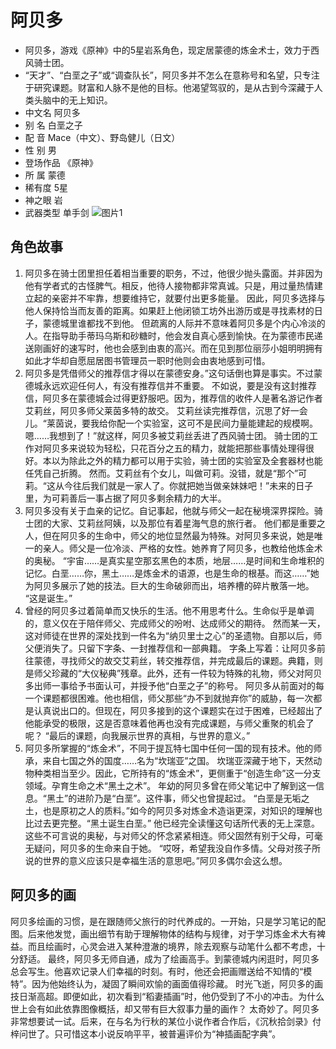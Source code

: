 
# 阿贝多
- 阿贝多，游戏《原神》中的5星岩系角色，现定居蒙德的炼金术士，效力于西风骑士团。
- “天才”、“白垩之子”或“调查队长”，阿贝多并不怎么在意称号和名望，只专注于研究课题。财富和人脉不是他的目标。他渴望驾驭的，是从古到今深藏于人类头脑中的无上知识。 
- 中文名 阿贝多
- 别    名 白垩之子
- 配    音 Mace（中文）、野岛健儿（日文）
- 性    别 男
- 登场作品 《原神》
- 所    属 蒙德
- 稀有度 5星
- 神之眼 岩
- 武器类型 单手剑
![图片1](https://user-images.githubusercontent.com/95960079/145673226-435ff0e7-237b-4deb-a0de-050ab77589c0.png)

## 角色故事
1. 阿贝多在骑士团里担任着相当重要的职务，不过，他很少抛头露面。并非因为他有学者式的古怪脾气。相反，他待人接物都非常真诚。只是，用过量热情建立起的亲密并不牢靠，想要维持它，就要付出更多能量。
因此，阿贝多选择与他人保持恰当而友善的距离。如果赶上他闭锁工坊外出游历或是寻找素材的日子，蒙德城里谁都找不到他。
但疏离的人际并不意味着阿贝多是个内心冷淡的人。在指导助手蒂玛乌斯和砂糖时，他会发自真心感到愉快。在为蒙德市民递送刚画好的速写时，他也会感到由衷的高兴。而在见到那位丽莎小姐明明拥有如此才华却自愿屈居图书管理员一职时他则会由衷地感到可惜。
2. 阿贝多是凭借师父的推荐信才得以在蒙德安身。”这句话倒也算是事实。不过蒙德城永远欢迎任何人，有没有推荐信并不重要。
不如说，要是没有这封推荐信，阿贝多在蒙德城会过得更舒服吧。因为，推荐信的收件人是著名游记作者艾莉丝，阿贝多师父莱茵多特的故交。
艾莉丝读完推荐信，沉思了好一会儿。“莱茵说，要我给你配一个实验室，这可不是民间力量能建起的规模啊。嗯……我想到了！”就这样，阿贝多被艾莉丝丢进了西风骑士团。
骑士团的工作对阿贝多来说较为轻松，只花百分之五的精力，就能把那些事情处理得很好。本以为除此之外的精力都可以用于实验，骑士团的实验室及全套器材也能任凭自己折腾。
然而。艾莉丝有个女儿，叫做可莉。没错，就是“那个”可莉。“这从今往后我们就是一家人了。你就把她当做亲妹妹吧！”未来的日子里，为可莉善后一事占据了阿贝多剩余精力的大半。
3. 阿贝多没有关于血亲的记忆。自记事起，他就与师父一起在秘境深界探险。骑士团的大家、艾莉丝阿姨，以及那位有着星海气息的旅行者。
他们都是重要之人，但在阿贝多的生命中，师父的地位显然最为特殊。对阿贝多来说，她是唯一的亲人。师父是一位冷淡、严格的女性。她养育了阿贝多，也教给他炼金术的奥秘。
“宇宙……是真实星空那玄黑色的本质，地层……是时间和生命堆积的记忆。白垩……你，黑土……是炼金术的语源，也是生命的根基。而这……”她为阿贝多展示了她的技法。巨大的生命破卵而出，培养槽的碎片散落一地。
“这是诞生。”
4. 曾经的阿贝多过着简单而又快乐的生活。他不用思考什么。生命似乎是单调的，意义仅在于陪伴师父、完成师父的吩咐、达成师父的期待。
然而某一天，这对师徒在世界的深处找到一件名为“纳贝里士之心”的圣遗物。自那以后，师父便消失了。只留下字条、一封推荐信和一部典籍。
字条上写着：让阿贝多前往蒙德，寻找师父的故交艾莉丝，转交推荐信，并完成最后的课题。典籍，则是师父珍藏的“大仪秘典”残章。此外，还有一件较为特殊的礼物，师父对阿贝多出师一事给予书面认可，并授予他“白垩之子”的称号。
阿贝多从前面对的每一个课题都很困难。他也相信，师父那些“办不到就抛弃你”的威胁，每一次都是认真说出口的。但现在，阿贝多接到的这个课题实在过于困难，已经超出了他能承受的极限，这是否意味着他再也没有完成课题，与师父重聚的机会了呢？
“最后的课题，向我展示世界的真相，与世界的意义。”
5. 阿贝多所掌握的“炼金术”，不同于提瓦特七国中任何一国的现有技术。他的师承，来自七国之外的国度……名为“坎瑞亚”之国。
坎瑞亚深藏于地下，天然动物种类相当至少。因此，它所持有的“炼金术”，更侧重于“创造生命”这一分支领域。孕育生命之术“黑土之术”。
年幼的阿贝多曾在师父笔记中了解到这一信息。“黑土”的进阶乃是“白垩”。这件事，师父也曾提起过。
“白垩是无垢之土，也是原初之人的质料。”如今的阿贝多对炼金术造诣更深，对知识的理解也比过去更完整。“黑土诞生白垩。”
他已经完全读懂这句话所代表的无上深意。这些不可言说的奥秘，与对师父的怀念紧紧相连。师父固然有别于父母，可毫无疑问，阿贝多的生命来自于她。
“哎呀，希望我没自作多情。父母对孩子所说的世界的意义应该只是幸福生活的意思吧。”阿贝多偶尔会这么想。

## 阿贝多的画
  阿贝多绘画的习惯，是在跟随师父旅行的时代养成的。一开始，只是学习笔记的配图。后来他发觉，画出细节有助于理解物体的结构与规律，对于学习炼金术大有裨益。而且绘画时，心灵会进入某种澄澈的境界，除去观察与动笔什么都不考虑，十分舒适。
最终，阿贝多无师自通，成为了绘画高手。到蒙德城内闲逛时，阿贝多总会写生。他喜欢记录人们幸福的时刻。有时，他还会把画赠送给不知情的“模特”。因为他始终认为，凝固了瞬间欢愉的画面值得珍藏。
时光飞逝，阿贝多的画技日渐高超。即便如此，初次看到“稻妻插画”时，他仍受到了不小的冲击。为什么世上会有如此依靠图像概括，却又带有巨大叙事力量的画作？
太奇妙了。阿贝多非常想要试一试。后来，在与名为行秋的某位小说作者合作后，《沉秋拾剑录》付梓问世了。只可惜这本小说反响平平，被普遍评价为“神插画配字典”。








